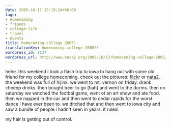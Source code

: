 ```yaml
---
date: 2005-10-17 15:19:24+00:00
tags:
- homecoming
- friends
- college-life
- travel
- events
title: homecoming college 2005!!
translationKey: homecoming college 2005!!
wordpress_id: 1137
wordpress_url: http://www.nata2.org/2005/10/17/homecoming-college-2005/
---
```


hehe. this weekend i took a flash trip to iowa to hang out with some old friend for my college homecoming. check out the pictures: <a href="http://flickr.com/photos/natatwo/sets/1151589/">flickr</a> or <a href="https://web.archive.org/web/20030814003134/http://www.nata2.info//?path=pictures%2Fevents%2F2005%3A10%3A16_homecoming">nata2</a>. the weekend was full of hijinx. we went to mt. vernon on friday. drank cheeep drinks. then bought beer to go (hah) and went to the dorms. then on saturday we watched the footbal game, went ot an art show and ate food. then we napped in the car and then went to cedar rapids for the worst dance i have ever been to. we ditched that and then went to iowa city and saw a bundle of people i hadn't seen in years. it ruled. 

my hair is getting out of control.